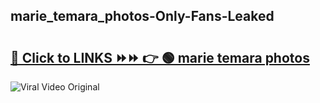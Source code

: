 
 ## marie_temara_photos-Only-Fans-Leaked

# <h2><a href="https://clipsfans.com/marie_temara_photos&ref=git">🔗 Click to LINKS ⏩⏩ 👉 🟢 marie temara photos </a></h2>

<a href="https://clipsfans.com/marie_temara_photos&ref=git" rel="nofollow" data-target="animated-image.originalLink"><img src="https://i.ibb.co.com/xMMVF88/686577567.gif" alt="Viral Video Original" style="max-width: 100%; display: inline-block;" data-target="animated-image.originalImage"></a>
